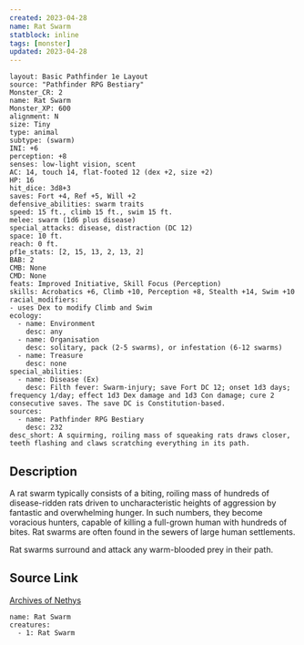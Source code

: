 ```yaml
---
created: 2023-04-28
name: Rat Swarm
statblock: inline
tags: [monster]
updated: 2023-04-28
---
```

```statblock
layout: Basic Pathfinder 1e Layout
source: "Pathfinder RPG Bestiary"
Monster_CR: 2
name: Rat Swarm
Monster_XP: 600
alignment: N
size: Tiny
type: animal
subtype: (swarm)
INI: +6
perception: +8
senses: low-light vision, scent
AC: 14, touch 14, flat-footed 12 (dex +2, size +2)
HP: 16
hit_dice: 3d8+3
saves: Fort +4, Ref +5, Will +2
defensive_abilities: swarm traits
speed: 15 ft., climb 15 ft., swim 15 ft.
melee: swarm (1d6 plus disease)
special_attacks: disease, distraction (DC 12)
space: 10 ft.
reach: 0 ft.
pf1e_stats: [2, 15, 13, 2, 13, 2]
BAB: 2
CMB: None
CMD: None
feats: Improved Initiative, Skill Focus (Perception)
skills: Acrobatics +6, Climb +10, Perception +8, Stealth +14, Swim +10
racial_modifiers:
- uses Dex to modify Climb and Swim
ecology:
  - name: Environment
    desc: any
  - name: Organisation
    desc: solitary, pack (2-5 swarms), or infestation (6-12 swarms)
  - name: Treasure
    desc: none
special_abilities:
  - name: Disease (Ex)
    desc: Filth fever: Swarm-injury; save Fort DC 12; onset 1d3 days; frequency 1/day; effect 1d3 Dex damage and 1d3 Con damage; cure 2 consecutive saves. The save DC is Constitution-based.
sources:
  - name: Pathfinder RPG Bestiary
    desc: 232
desc_short: A squirming, roiling mass of squeaking rats draws closer, teeth flashing and claws scratching everything in its path.
```
## Description
A rat swarm typically consists of a biting, roiling mass of hundreds of disease-ridden rats driven to uncharacteristic heights of aggression by fantastic and overwhelming hunger. In such numbers, they become voracious hunters, capable of killing a full-grown human with hundreds of bites. Rat swarms are often found in the sewers of large human settlements.

Rat swarms surround and attack any warm-blooded prey in their path.
## Source Link
[Archives of Nethys](https://aonprd.com/MonsterDisplay.aspx?ItemName=Rat%20Swarm)
```encounter-table
name: Rat Swarm
creatures:
  - 1: Rat Swarm
```
